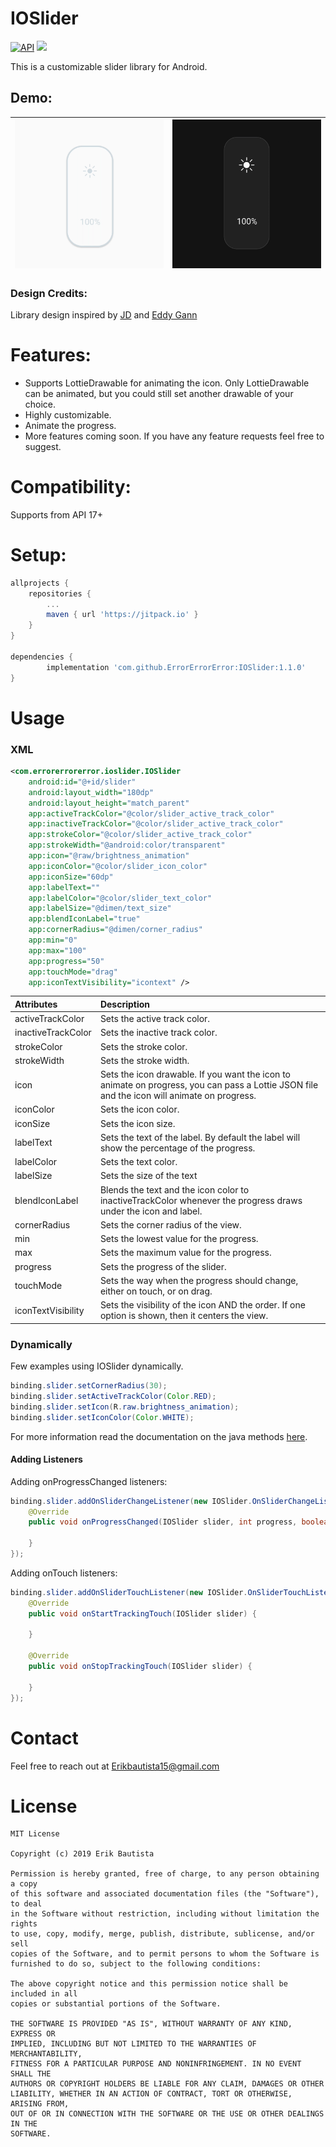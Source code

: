 # IOSlider
[![API](https://img.shields.io/badge/API-17%2B-brightgreen.svg?style=flat)](https://android-arsenal.com/api?level=17#l17)
[![](https://jitpack.io/v/ErrorErrorError/IOSlider.svg)](https://jitpack.io/#ErrorErrorError/IOSlider)

This is a customizable slider library for Android.

## Demo:
|![](images/slider_demo_light.gif) | ![](images/slider_demo_dark.gif) |
|:---:|:---:|

### Design Credits:
Library design inspired by [JD](https://dribbble.com/shots/6315813-HomeApp-dark-light-mode)
 and [Eddy Gann](https://dribbble.com/shots/3728650-30-Brightness)

# Features:
- Supports LottieDrawable for animating the icon. Only LottieDrawable can be animated, but you could still set another drawable of your choice.
- Highly customizable.
- Animate the progress.
- More features coming soon. If you have any feature requests feel free to suggest.

# Compatibility:
Supports from API 17+

# Setup:
``` gradle
allprojects {
	repositories {
		...
		maven { url 'https://jitpack.io' }
	}
}

dependencies {
        implementation 'com.github.ErrorErrorError:IOSlider:1.1.0'
}
```
# Usage

### XML
``` XML
<com.errorerrorerror.ioslider.IOSlider
    android:id="@+id/slider"
    android:layout_width="180dp"
    android:layout_height="match_parent"
    app:activeTrackColor="@color/slider_active_track_color"
    app:inactiveTrackColor="@color/slider_active_track_color"
    app:strokeColor="@color/slider_active_track_color"
    app:strokeWidth="@android:color/transparent"
    app:icon="@raw/brightness_animation"
    app:iconColor="@color/slider_icon_color"
    app:iconSize="60dp"
    app:labelText=""
    app:labelColor="@color/slider_text_color"
    app:labelSize="@dimen/text_size"
    app:blendIconLabel="true"
    app:cornerRadius="@dimen/corner_radius"
    app:min="0"
    app:max="100"
    app:progress="50"
    app:touchMode="drag"
    app:iconTextVisibility="icontext" />
```
| Attributes | Description |
|:--|:--|
| activeTrackColor | Sets the active track color.|
| inactiveTrackColor | Sets the inactive track color.|
| strokeColor | Sets the stroke color. |
| strokeWidth | Sets the stroke width. |
| icon | Sets the icon drawable. If you want the icon to animate on progress, you can pass a Lottie JSON file and the icon will animate on progress. |
| iconColor | Sets the icon color. |
| iconSize | Sets the icon size. |
| labelText | Sets the text of the label. By default the label will show the percentage of the progress. |
| labelColor | Sets the text color. |
| labelSize | Sets the size of the text |
| blendIconLabel | Blends the text and the icon color to inactiveTrackColor whenever the progress draws under the icon and label. |
| cornerRadius | Sets the corner radius of the view. |
| min | Sets the lowest value for the progress. |
| max | Sets the maximum value for the progress. |
| progress | Sets the progress of the slider. |
| touchMode | Sets the way when the progress should change, either on touch, or on drag. |
| iconTextVisibility | Sets the visibility of the icon AND the order. If one option is shown, then it centers the view. |

### Dynamically
Few examples using IOSlider dynamically.
``` Java
binding.slider.setCornerRadius(30);
binding.slider.setActiveTrackColor(Color.RED);
binding.slider.setIcon(R.raw.brightness_animation);
binding.slider.setIconColor(Color.WHITE);
```
For more information read the documentation on the java methods [here](ioslider/src/main/java/com/errorerrorerror/ioslider/IOSlider.java).

#### Adding Listeners
Adding onProgressChanged listeners:
``` Java
binding.slider.addOnSliderChangeListener(new IOSlider.OnSliderChangeListener() {
    @Override
    public void onProgressChanged(IOSlider slider, int progress, boolean fromUser) {
                
    }
});
```

Adding onTouch listeners:
``` Java
binding.slider.addOnSliderTouchListener(new IOSlider.OnSliderTouchListener() {
    @Override
    public void onStartTrackingTouch(IOSlider slider) {
                
    }

    @Override
    public void onStopTrackingTouch(IOSlider slider) {

    }
});
```
# Contact
Feel free to reach out at Erikbautista15@gmail.com

# License
```
MIT License

Copyright (c) 2019 Erik Bautista

Permission is hereby granted, free of charge, to any person obtaining a copy
of this software and associated documentation files (the "Software"), to deal
in the Software without restriction, including without limitation the rights
to use, copy, modify, merge, publish, distribute, sublicense, and/or sell
copies of the Software, and to permit persons to whom the Software is
furnished to do so, subject to the following conditions:

The above copyright notice and this permission notice shall be included in all
copies or substantial portions of the Software.

THE SOFTWARE IS PROVIDED "AS IS", WITHOUT WARRANTY OF ANY KIND, EXPRESS OR
IMPLIED, INCLUDING BUT NOT LIMITED TO THE WARRANTIES OF MERCHANTABILITY,
FITNESS FOR A PARTICULAR PURPOSE AND NONINFRINGEMENT. IN NO EVENT SHALL THE
AUTHORS OR COPYRIGHT HOLDERS BE LIABLE FOR ANY CLAIM, DAMAGES OR OTHER
LIABILITY, WHETHER IN AN ACTION OF CONTRACT, TORT OR OTHERWISE, ARISING FROM,
OUT OF OR IN CONNECTION WITH THE SOFTWARE OR THE USE OR OTHER DEALINGS IN THE
SOFTWARE.
```